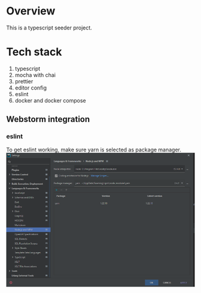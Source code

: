 # Overview
This is a typescript seeder project.

# Tech stack
1. typescript
1. mocha with chai
1. prettier
1. editor config
1. eslint
1. docker and docker compose

## Webstorm integration
### eslint
To get eslint working, make sure yarn is selected as package manager.
![Webstorm settings node package manager](doc/webstorm_settings_node_package_manager.PNG)
